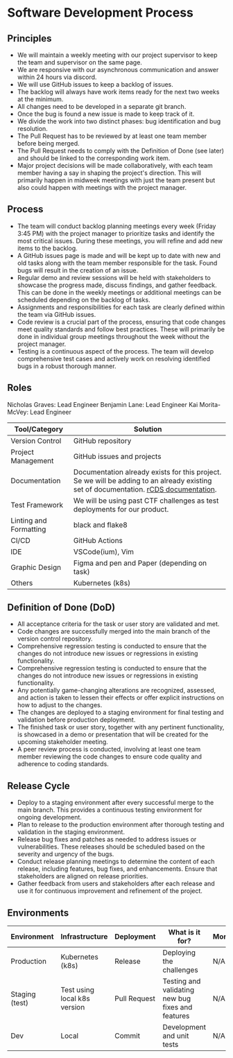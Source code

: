 # Software Development Process

## Principles

- We will maintain a weekly meeting with our project supervisor to keep the team and
supervisor on the same page.
- We are responsive with our asynchronous communication and answer within 24 hours via discord.
- We will use GitHub issues to keep a backlog of issues.
- The backlog will always have work items ready for the next two weeks at the minimum.
- All changes need to be developed in a separate git branch.
- Once the bug is found a new issue is made to keep track of it.
- We divide the work into two distinct phases: bug identification and bug resolution.
- The Pull Request has to be reviewed by at least one team member before being merged.
- The Pull Request needs to comply with the Definition of Done (see later) and should be linked to the corresponding work item.
- Major project decisions will be made collaboratively, with each team member having a say in shaping the project's direction. This will primarily happen in midweek meetings with just the team present but also could happen with meetings with the project manager.

## Process

- The team will conduct backlog planning meetings every week (Friday 3:45 PM) with the
project manager to prioritize tasks and identify the most critical issues. During these
meetings, you will refine and add new items to the backlog.
- A GitHub issues page is made and will be kept up to date with new and old tasks along with the team member responsible for the task. Found bugs will result in the creation of an issue.
- Regular demo and review sessions will be held with stakeholders to showcase the progress made, discuss findings, and gather feedback. This can be done in the weekly meetings or additional meetings can be scheduled depending on the backlog of tasks.
- Assignments and responsibilities for each task are clearly defined within the team via GitHub issues.
- Code review is a crucial part of the process, ensuring that code changes meet quality standards and follow best practices. These will primarily be done in individual group meetings throughout the week without the project manager.
- Testing is a continuous aspect of the process. The team will develop comprehensive test cases and actively work on resolving identified bugs in a robust thorough manner.

## Roles

Nicholas Graves: Lead Engineer
Benjamin Lane: Lead Engineer
Kai Morita-McVey: Lead Engineer

| Tool/Category   | Solution |
|--------------- | --------------- |
| Version Control   | GitHub repository   |
| Project Management | GitHub issues and projects |
| Documentation | Documentation already exists for this project. Se we will be adding to an already existing set of documentation. [rCDS documentation](https://rcds.redpwn.net/en/latest/).|
| Test Framework | We will be using past CTF challenges as test deployments for our product. |
| Linting and Formatting | black and flake8 | 
| CI/CD | GitHub Actions |
| IDE | VSCode(ium), Vim |
| Graphic Design | Figma and pen and Paper (depending on task) |
| Others | Kubernetes (k8s) |

## Definition of Done (DoD)

- All acceptance criteria for the task or user story are validated and met.
- Code changes are successfully merged into the main branch of the version control repository.
- Comprehensive regression testing is conducted to ensure that the changes do not introduce new issues or regressions in existing functionality.
- Comprehensive regression testing is conducted to ensure that the changes do not introduce new issues or regressions in existing functionality.
- Any potentially game-changing alterations are recognized, assessed, and action is taken to lessen their effects or offer explicit instructions on how to adjust to the changes.
- The changes are deployed to a staging environment for final testing and validation before production deployment.
- The finished task or user story, together with any pertinent functionality, is showcased in a demo or presentation that will be created for the upcoming stakeholder meeting.
- A peer review process is conducted, involving at least one team member reviewing the code changes to ensure code quality and adherence to coding standards.

## Release Cycle

- Deploy to a staging environment after every successful merge to the main branch. This provides a continuous testing environment for ongoing development.
- Plan to release to the production environment after thorough testing and validation in the staging environment.
- Release bug fixes and patches as needed to address issues or vulnerabilities. These releases should be scheduled based on the severity and urgency of the bugs.
- Conduct release planning meetings to determine the content of each release, including features, bug fixes, and enhancements. Ensure that stakeholders are aligned on release priorities.
- Gather feedback from users and stakeholders after each release and use it for continuous improvement and refinement of the project.


## Environments

| Environment    | Infrastructure | Deployment | What is it for? | Monitoring |
|---------------- | --------------- | --------------- | --------------- | --------------- |
|Production | Kubernetes (k8s) | Release | Deploying the challenges | N/A|
|Staging (test) | Test using local k8s version | Pull Request | Testing and validating new bug fixes and features | N/A |
| Dev | Local | Commit | Development and unit tests | N/A|



